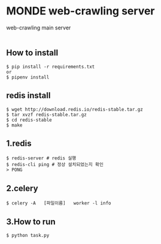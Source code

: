 # MONDE web-crawling server
web-crawling main server
<br></br>
## How to install 
```
$ pip install -r requirements.txt
or
$ pipenv install
``` 

## redis install
```
$ wget http://download.redis.io/redis-stable.tar.gz
$ tar xvzf redis-stable.tar.gz
$ cd redis-stable
$ make
```
## 1.redis 
```
$ redis-server # redis 실행
$ redis-cli ping # 정상 설치되었는지 확인
> PONG
```

## 2.celery 
```
$ celery -A   [파일이름]   worker -l info
```

## 3.How to run 
```
$ python task.py 
```

